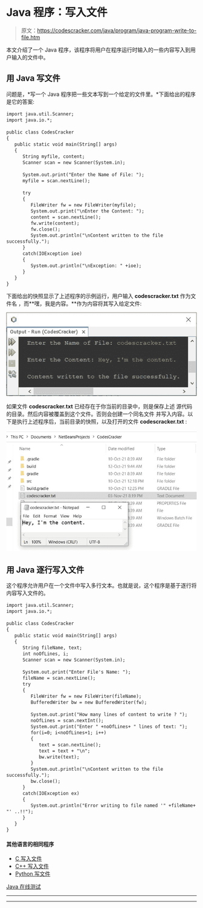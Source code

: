 # Java 程序：写入文件

> 原文：<https://codescracker.com/java/program/java-program-write-to-file.htm>

本文介绍了一个 Java 程序，该程序将用户在程序运行时输入的一些内容写入到用户输入的文件中。

## 用 Java 写文件

问题是，*写一个 Java 程序把一些文本写到一个给定的文件里。*下面给出的程序是它的答案:

```
import java.util.Scanner;
import java.io.*;

public class CodesCracker
{
   public static void main(String[] args)
   {
      String myfile, content;
      Scanner scan = new Scanner(System.in);

      System.out.print("Enter the Name of File: ");
      myfile = scan.nextLine();

      try
      {
         FileWriter fw = new FileWriter(myfile);
         System.out.print("\nEnter the Content: ");
         content = scan.nextLine();
         fw.write(content);
         fw.close();
         System.out.println("\nContent written to the file successfully.");
      }
      catch(IOException ioe)
      {
         System.out.println("\nException: " +ioe);
      }
   }
}
```

下面给出的快照显示了上述程序的示例运行，用户输入 **codescracker.txt** 作为文件名 ，而**嘿，我是内容。**作为内容将其写入给定文件:

![java program write to file](img/cb64fd12fd5f9e1f262605df2829434f.png)

如果文件 **codescracker.txt** 已经存在于你当前的目录中，则是保存上述 源代码的目录。然后内容被覆盖到这个文件。否则会创建一个同名文件 并写入内容。以下是执行上述程序后，当前目录的快照，以及打开的文件 **codescracker.txt** :

![write to file in java](img/d11e93269903089ea24f59223001375f.png)

## 用 Java 逐行写入文件

这个程序允许用户在一个文件中写入多行文本。也就是说，这个程序是基于逐行将内容写入文件的。

```
import java.util.Scanner;
import java.io.*;

public class CodesCracker
{
   public static void main(String[] args)
   {
      String fileName, text;
      int noOfLines, i;
      Scanner scan = new Scanner(System.in);

      System.out.print("Enter File's Name: ");
      fileName = scan.nextLine();
      try
      {
         FileWriter fw = new FileWriter(fileName);
         BufferedWriter bw = new BufferedWriter(fw);

         System.out.print("How many lines of content to write ? ");
         noOfLines = scan.nextInt();
         System.out.print("Enter " +noOfLines+ " lines of text: ");
         for(i=0; i<noOfLines+1; i++)
         {
            text = scan.nextLine();
            text = text + "\n";
            bw.write(text);
         }
         System.out.println("\nContent written to the file successfully.");
         bw.close();
      }
      catch(IOException ex)
      {
         System.out.println("Error writing to file named '" +fileName+ "' ..!!");
      }
   }
}
```

#### 其他语言的相同程序

*   [C 写入文件](/c/program/c-program-write-file.htm)
*   [C++ 写入文件](/cpp/program/cpp-program-write-file.htm)
*   [Python 写文件](/python/program/python-program-write-to-file.htm)

[Java 在线测试](/exam/showtest.php?subid=1)

* * *

* * *